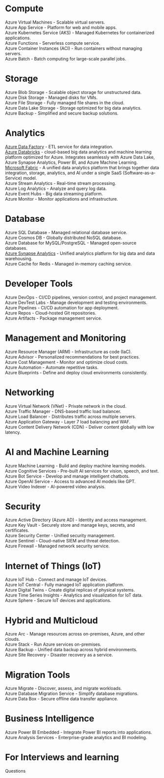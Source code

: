 # Compute  
Azure Virtual Machines - Scalable virtual servers.  
Azure App Service - Platform for web and mobile apps.  
Azure Kubernetes Service (AKS) - Managed Kubernetes for containerized applications.  
Azure Functions - Serverless compute service.  
Azure Container Instances (ACI) - Run containers without managing servers.  
Azure Batch - Batch computing for large-scale parallel jobs.  

# Storage  
Azure Blob Storage - Scalable object storage for unstructured data.  
Azure Disk Storage - Managed disks for VMs.  
Azure File Storage - Fully managed file shares in the cloud.  
Azure Data Lake Storage - Storage optimized for big data analytics.  
Azure Backup - Simplified and secure backup solutions.  

# Analytics  
[Azure Data Factory](https://github.com/vineetprasad19/Azure/blob/main/Azure%20Data%20Factory.md) - ETL service for data integration.  
[Azure Databricks](https://github.com/vineetprasad19/Azure/blob/main/Azure%20Databricks.md) - cloud-based big data analytics and machine learning platform optimized for Azure. Integrates seamlessly with Azure Data Lake, Azure Synapse Analytics, Power BI, and Azure Machine Learning.  
[Microsoft Fabric](https://github.com/vineetprasad19/Azure/blob/main/Azure%20Microsoft%20Fabric.md) - A unified data analytics platform that brings together data integration, storage, analytics, and AI under a single SaaS (Software-as-a-Service) model.  
Azure Stream Analytics - Real-time stream processing.  
Azure Log Analytics - Analyze and query log data.  
Azure Event Hubs - Big data streaming platform.  
Azure Monitor - Monitor applications and infrastructure.  

# Database  
Azure SQL Database - Managed relational database service.  
Azure Cosmos DB - Globally distributed NoSQL database.  
Azure Database for MySQL/PostgreSQL - Managed open-source databases.  
[Azure Synapse Analytics](https://github.com/vineetprasad19/Azure/blob/main/Azure%20Synapse%20Analytics.md) - Unified analytics platform for big data and data warehousing.  
Azure Cache for Redis - Managed in-memory caching service.  

# Developer Tools  
Azure DevOps - CI/CD pipelines, version control, and project management.  
Azure DevTest Labs - Manage development and testing environments.  
Azure Pipelines - CI/CD automation for app deployment.  
Azure Repos - Cloud-hosted Git repositories.  
Azure Artifacts - Package management service.  

# Management and Monitoring  
Azure Resource Manager (ARM) - Infrastructure as code (IaC).  
Azure Advisor - Personalized recommendations for best practices.  
Azure Cost Management - Monitor and optimize cloud costs.  
Azure Automation - Automate repetitive tasks.  
Azure Blueprints - Define and deploy cloud environments consistently.  

# Networking  
Azure Virtual Network (VNet) - Private network in the cloud.  
Azure Traffic Manager - DNS-based traffic load balancer.  
Azure Load Balancer - Distributes traffic across multiple servers.  
Azure Application Gateway - Layer 7 load balancing and WAF.  
Azure Content Delivery Network (CDN) - Deliver content globally with low latency.  

# AI and Machine Learning  
Azure Machine Learning - Build and deploy machine learning models.  
Azure Cognitive Services - Pre-built AI services for vision, speech, and text.  
Azure Bot Service - Develop and manage intelligent chatbots.  
Azure OpenAI Service - Access to advanced AI models like GPT.  
Azure Video Indexer - AI-powered video analysis.  

# Security  
Azure Active Directory (Azure AD) - Identity and access management.  
Azure Key Vault - Securely store and manage keys, secrets, and certificates.  
Azure Security Center - Unified security management.  
Azure Sentinel - Cloud-native SIEM and threat detection.  
Azure Firewall - Managed network security service.  

# Internet of Things (IoT)  
Azure IoT Hub - Connect and manage IoT devices.  
Azure IoT Central - Fully managed IoT application platform.  
Azure Digital Twins - Create digital replicas of physical systems.  
Azure Time Series Insights - Analytics and visualization for IoT data.  
Azure Sphere - Secure IoT devices and applications.  

# Hybrid and Multicloud  
Azure Arc - Manage resources across on-premises, Azure, and other clouds.  
Azure Stack - Run Azure services on-premises.  
Azure Backup - Unified data backup across hybrid environments.  
Azure Site Recovery - Disaster recovery as a service.  

# Migration Tools  
Azure Migrate - Discover, assess, and migrate workloads.  
Azure Database Migration Service - Simplify database migrations.  
Azure Data Box - Secure offline data transfer appliance.  

# Business Intelligence  
Azure Power BI Embedded - Integrate Power BI reports into applications.  
Azure Analysis Services - Enterprise-grade analytics and BI modeling.  

# For Interviews and learning
Questions
